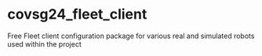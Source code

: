# covsg24_fleet_client
Free Fleet client configuration package for various real and simulated robots used within the project

